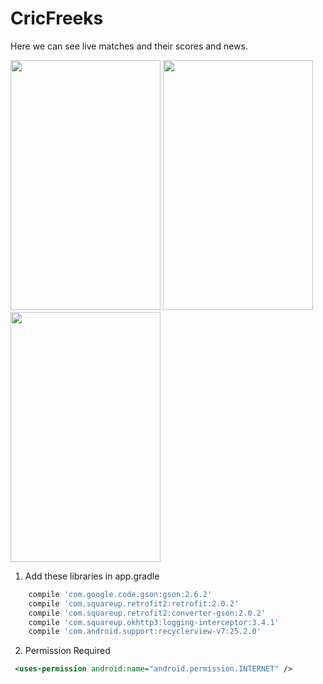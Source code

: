 # CricFreeks
Here we can see live matches and their scores and news.


<img src="https://github.com/mayankgupta13593/CricFreeks/blob/master/images/device-2017-05-02-161911.png" height="400" width="240"/>    <img src="https://github.com/mayankgupta13593/CricFreeks/blob/master/images/device-2017-05-02-162030.png" height="400" width="240"/>    <img src="https://github.com/mayankgupta13593/CricFreeks/blob/master/images/device-2017-05-02-162039.png" height="400" width="240"/>

1. Add these libraries in app.gradle

```gradle
    compile 'com.google.code.gson:gson:2.6.2'
    compile 'com.squareup.retrofit2:retrofit:2.0.2'
    compile 'com.squareup.retrofit2:converter-gson:2.0.2'
    compile 'com.squareup.okhttp3:logging-interceptor:3.4.1'
    compile 'com.android.support:recyclerview-v7:25.2.0'
```
2. Permission Required

```xml
 <uses-permission android:name="android.permission.INTERNET" />
 
 ```
